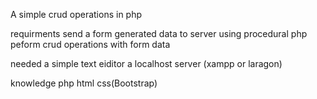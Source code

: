 A simple crud operations in php

requirments
    send a form generated data to server using procedural php
    peform crud operations with form data

needed
    a simple text eiditor
    a localhost server (xampp or laragon)

knowledge
    php
    html
    css(Bootstrap)
